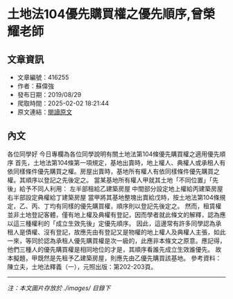 # 土地法104優先購買權之優先順序,曾榮耀老師

## 文章資訊
- 文章編號：416255
- 作者：蘇偉強
- 發布日期：2019/08/29
- 爬取時間：2025-02-02 18:21:44
- 原文連結：[閱讀原文](https://real-estate.get.com.tw/Columns/detail.aspx?no=416255)

## 內文
各位同學好
今日專欄為各位同學說明有關土地法第104條優先購買權之適用優先順序
首先，土地法第104條第一項規定，基地出賣時，地上權人、典權人或承租人有依同樣條件優先購買之權。房屋出賣時，基地所有權人有依同樣條件優先購買之權。其順序以登記之先後定之。
當某基地所有權人甲就其土地「不同位置」「先後」給予不同人利用：
左半部租給乙建築房屋
中間部分設定地上權給丙建築房屋
右半部設定典權給丁建築房屋
當甲將其基地整塊出賣給戊時，按土地法第104條規定，乙、丙、丁均有同樣的優先購買權，順序則以登記先後定之。
然而，租賃權並非土地登記客體，僅有地上權及典權有登記，因而學者就此條文的解釋，認為應以這三種權利的「成立生效先後」定優先順序。
因此，這邊常有許多同學認為承租人是債權、沒有登記，故應先由有登記又是物權的地上權人及典權人主張，如此一來，等同於認為承租人優先購買權是次一級的，此應非本條文之原意。應記得，他們三種人的優先購買權是相同地位的才是，其順序看誰先成立生效誰優先。
故本擬題，甲既然是先租予乙建築房屋，則應先由乙優先購買該基地。
參考資料：
陳立夫，土地法釋義（一），元照出版：第202-203頁。

---
*注：本文圖片存放於 ./images/ 目錄下*
